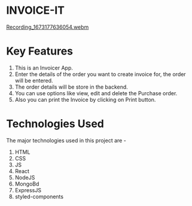 # INVOICE-IT
[Recording_1673177636054.webm](https://user-images.githubusercontent.com/107264496/211193976-f7bf241e-1510-44da-bc77-32dbbe654ce9.webm)

# Key Features
1. This is an Invoicer App.
2. Enter the details of the order you want to create invoice for, the order will be entered.
3. The order details will be store in the backend.
3. You can use options like view, edit and delete the Purchase order.
3. Also you can print the Invoice by clicking on Print button.

# Technologies Used
The major technologies used in this project are -
1. HTML
2. CSS
3. JS
4. React
5. NodeJS
6. MongoBd
7. ExpressJS
8. styled-components

